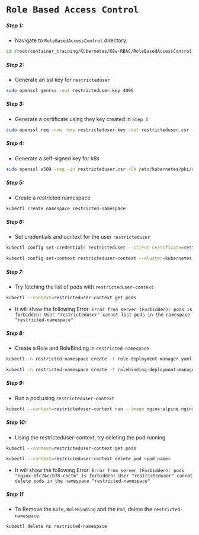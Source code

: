 # **`Role Based Access Control`**


##### Step 1: 

* Navigate to `RoleBasedAccessControl` directory.

```bash
cd /root/container_training/Kubernetes/K8s-RBAC/RoleBasedAccessControl
```

##### Step 2: 

* Generate an ssl key for `restricteduser`

```bash
sudo openssl genrsa -out restricteduser.key 4096
```


##### Step 3:

* Generate a certificate using they key created in `Step 1`

```bash
sudo openssl req -new -key restricteduser.key -out restricteduser.csr -subj '/CN=restricteduser/O=developer'
```


##### Step 4:

* Generate a self-signed key for k8s

```bash
sudo openssl x509 -req -in restricteduser.csr -CA /etc/kubernetes/pki/ca.crt -CAkey /etc/kubernetes/pki/ca.key -CAcreateserial -out restricteduser.crt -days 365
```

##### Step 5:

* Create a restricted namespace

```bash
kubectl create namespace restricted-namespace
```

##### Step 6:

* Set credentials and context for the user `restricteduser`

```bash
kubectl config set-credentials restricteduser --client-certificate=restricteduser.crt  --client-key=restricteduser.key

kubectl config set-context restricteduser-context --cluster=kubernetes --namespace=restricted-namespace --user=restricteduser
```


##### Step 7:

* Try fetching the list of pods with `restricteduser-context`

```bash
kubectl --context=restricteduser-context get pods
```

* It will show the following Error: `Error from server (Forbidden): pods is forbidden: User "restricteduser" cannot list pods in the namespace "restricted-namespace"`

##### Step 8:

* Create a Role and RoleBinding in `restricted-namespace`

```bash
kubectl -n restricted-namespace create -f role-deployment-manager.yaml

kubectl -n restricted-namespace create -f rolebinding-deployment-manager.yaml
```

##### Step 9:

* Run a pod using `restricteduser-context`

```bash
kubectl --context=restricteduser-context run --image nginx:alpine nginx
```

##### Step 10:

* Using the restricteduser-context, try deleting the pod running

```bash
kubectl --context=restricteduser-context get pods 

kubectl --context=restricteduser-context delete pod <pod_name> 
```

* It will show the following Error: `Error from server (Forbidden): pods "nginx-6fc74ccb78-c5ctm" is forbidden: User "restricteduser" cannot delete pods in the namespace "restricted-namespace"`
 

##### Step 11

* To Remove the `Role`, `RoleBinding` and the `Pod`, delete the `restricted-namespace`. 

```bash
kubectl delete ns restricted-namespace
```
